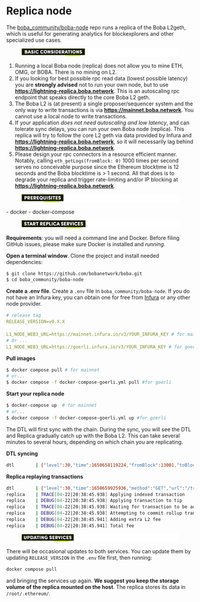 # Replica node

The [boba\_community/boba-node](./) repo runs a replica of the Boba L2geth, which is useful for generating analytics for blockexplorers and other specialized use cases.



<figure><img src="../../.gitbook/assets/Artboard 1 (15).png" alt=""><figcaption></figcaption></figure>

1. Running a local Boba node (replica) does not allow you to mine ETH, OMG, or BOBA. There is no mining on L2.
2. If you looking for best possible rpc read data (lowest possible latency) you are **strongly advised** not to run your own node, but to use **https://lightning-replica.boba.network**. This is an autoscaling rpc endpoint that speaks directly to the core Boba L2 geth.
3. The Boba L2 is (at present) a single proposer/sequencer system and the only way to write transactions is via **https://mainnet.boba.network**. You cannot use a local node to write transactions.
4. If your application _does not need autoscaling and low latency_, and can tolerate sync delays, you can run your own Boba node (replica). This replica will try to follow the core L2 geth via data provided by Infura and **https://lightning-replica.boba.network**, so it will necessarily lag behind **https://lightning-replica.boba.network**.
5. Please design your rpc connectors in a resource efficient manner. Notably, calling `eth_getLogs(fromBlock: 0)` 1000 times per second serves no conceivable purpose since the Ethereum blocktime is 12 seconds and the Boba blocktime is > 1 second. All that does is to degrade your replica and trigger rate-limiting and/or IP blocking at **https://lightning-replica.boba.network**.



<figure><img src="../../.gitbook/assets/Artboard 2 (2) (1).png" alt=""><figcaption></figcaption></figure>

\- docker - docker-compose



<figure><img src="../../.gitbook/assets/Artboard 3 (2) (1).png" alt=""><figcaption></figcaption></figure>

**Requirements**: you will need a command line and Docker. Before filing GitHub issues, please make sure Docker is installed and _running_.

**Open a terminal window**. Clone the project and install needed dependencies:

```bash
$ git clone https://github.com/bobanetwork/boba.git
$ cd boba_community/boba-node
```

**Create a .env file**. Create a `.env` file in `boba_community/boba-node`. If you do not have an Infura key, you can obtain one for free from [Infura](https://infura.io) or any other node provider.

```yaml
# release tag
RELEASE_VERSION=v0.X.X

L1_NODE_WEB3_URL=https://mainnet.infura.io/v3/YOUR_INFURA_KEY # for mainnet
# Or ...
L1_NODE_WEB3_URL=https://goerli.infura.io/v3/YOUR_INFURA_KEY # for goerli
```

**Pull images**

```bash
$ docker compose pull # for mainnet
# or...
$ docker compose -f docker-compose-goerli.yml pull #for goerli
```

**Start your replica node**

```bash
$ docker-compose up  # for mainnet
# or...
$ docker compose -f docker-compose-goerli.yml up #for goerli
```

The DTL will first sync with the chain. During the sync, you will see the DTL and Replica gradually catch up with the Boba L2. This can take several minutes to several hours, depending on which chain you are replicating.

**DTL syncing**

```bash
dtl        | {"level":30,"time":1650658119224,"fromBlock":13001,"toBlock":14001,"msg":"Synchronizing unconfirmed transactions from Layer 2 (Optimism)"}
```

**Replica replaying transactions**

```bash
dtl        | {"level":30,"time":1650659925936,"method":"GET","url":"/transaction/index/8074?backend=l2","elapsed":0,"msg":"Served HTTP Request"}
replica    | TRACE[04-22|20:38:45.938] Applying indexed transaction             index=8074
replica    | DEBUG[04-22|20:38:45.938] Applying transaction to tip              index=8074  hash=0x6ae363fcfe8ef71f115d643844b0bed340e95f8a9ec311b466f952b38c94b18b origin=sequencer
replica    | TRACE[04-22|20:38:45.938] Waiting for transaction to be added to chain hash=0x6ae363fcfe8ef71f115d643844b0bed340e95f8a9ec311b466f952b38c94b18b
replica    | DEBUG[04-22|20:38:45.938] Attempting to commit rollup transaction  hash=0x6ae363fcfe8ef71f115d643844b0bed340e95f8a9ec311b466f952b38c94b18b
replica    | DEBUG[04-22|20:38:45.941] Adding extra L2 fee                      extra-l2-fee=543000000000
replica    | DEBUG[04-22|20:38:45.941] Total fee                                total-fee=500543000000000
```



<figure><img src="../../.gitbook/assets/Artboard 4 (11) (2).png" alt=""><figcaption></figcaption></figure>

There will be occasional updates to both services. You can update them by updating `RELEASE_VERSION` in the `.env` file first, then running:

```bash
docker compose pull
```

and bringing the services up again. **We suggest you keep the storage volume of the replica mounted on the host**. The replica stores its data in `/root/.ethereum/`.
